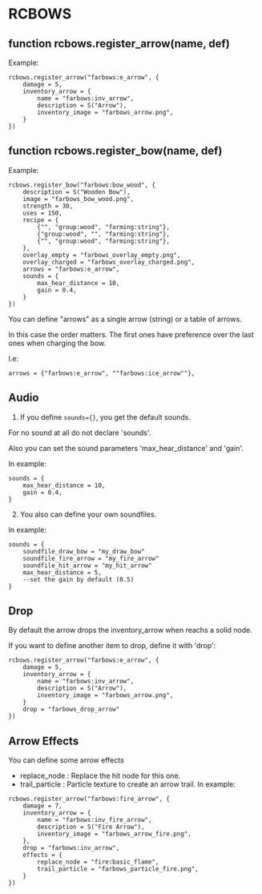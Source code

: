 # RCBOWS

## function rcbows.register_arrow(name, def)
Example:
```
rcbows.register_arrow("farbows:e_arrow", {
	damage = 5,
	inventory_arrow = {
		name = "farbows:inv_arrow",
		description = S("Arrow"),
		inventory_image = "farbows_arrow.png",
	}
})
```
## function rcbows.register_bow(name, def)
Example:
```
rcbows.register_bow("farbows:bow_wood", {
	description = S("Wooden Bow"),
	image = "farbows_bow_wood.png",
	strength = 30,
	uses = 150,
	recipe = {
		{"", "group:wood", "farming:string"},
		{"group:wood", "", "farming:string"},
		{"", "group:wood", "farming:string"},
	},
	overlay_empty = "farbows_overlay_empty.png",
	overlay_charged = "farbows_overlay_charged.png",
	arrows = "farbows:e_arrow",
	sounds = {
		max_hear_distance = 10,
		gain = 0.4,
	}
})
```

You can define "arrows" as a single arrow (string) or a table of arrows.

In this case the order matters. The first ones have preference over the last ones when charging the bow.

I.e:
```
arrows = {"farbows:e_arrow", ""farbows:ice_arrow""},
```


## Audio

1. If you define ``sounds={}``, you get the default sounds.

For no sound at all do not declare 'sounds'.

Also you can set the sound parameters 'max_hear_distance' and 'gain'.

In example:
```
sounds = {
	max_hear_distance = 10,
	gain = 0.4,
}
```

2. You also can define your own soundfiles.

In example:
```
sounds = {
	soundfile_draw_bow = "my_draw_bow"
	soundfile_fire_arrow = "my_fire_arrow"
	soundfile_hit_arrow = "my_hit_arrow"
	max_hear_distance = 5,
	--set the gain by default (0.5)
}
```

## Drop

By default the arrow drops the inventory_arrow when reachs a solid node.

If you want to define another item to drop, define it with 'drop':
```
rcbows.register_arrow("farbows:e_arrow", {
	damage = 5,
	inventory_arrow = {
		name = "farbows:inv_arrow",
		description = S("Arrow"),
		inventory_image = "farbows_arrow.png",
	}
	drop = "farbows_drop_arrow"
})
```

## Arrow Effects
You can define some arrow effects
- replace_node : Replace the hit node for this one.
- trail_particle : Particle texture to create an arrow trail.
In example:
```
rcbows.register_arrow("farbows:fire_arrow", {
	damage = 7,
	inventory_arrow = {
		name = "farbows:inv_fire_arrow",
		description = S("Fire Arrow"),
		inventory_image = "farbows_arrow_fire.png",
	},
	drop = "farbows:inv_arrow",
	effects = {
		replace_node = "fire:basic_flame",
		trail_particle = "farbows_particle_fire.png",
	}
})
```
